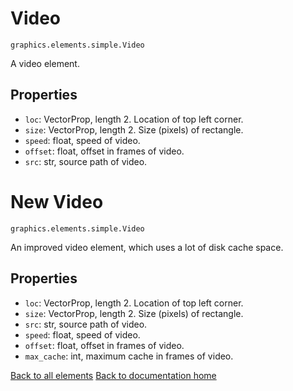 # Video

`graphics.elements.simple.Video`

A video element.

## Properties

* `loc`: VectorProp, length 2. Location of top left corner.
* `size`: VectorProp, length 2. Size (pixels) of rectangle.
* `speed`: float, speed of video.
* `offset`: float, offset in frames of video.
* `src`: str, source path of video.

# New Video

`graphics.elements.simple.Video`

An improved video element, which uses a lot of disk cache space.

## Properties

* `loc`: VectorProp, length 2. Location of top left corner.
* `size`: VectorProp, length 2. Size (pixels) of rectangle.
* `src`: str, source path of video.
* `speed`: float, speed of video.
* `offset`: float, offset in frames of video.
* `max_cache`: int, maximum cache in frames of video.

[Back to all elements][elements]
[Back to documentation home][home]

[home]: https://medilocus.github.io/graphic_videos/
[elements]: https://medilocus.github.io/graphic_videos/elements
